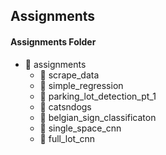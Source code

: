 ## Assignments

#### Assignments Folder 

- &#128193; assignments
  - &#128193; scrape_data  
  - &#128193; simple_regression
  - &#128193; parking_lot_detection_pt_1
  - &#128193; catsndogs
  - &#128193; belgian_sign_classificaton
  - &#128193; single_space_cnn
  - &#128193; full_lot_cnn
